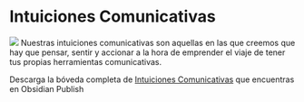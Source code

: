 # Intuiciones Comunicativas

![](intuiciones-comunicativas.png)
Nuestras intuiciones comunicativas son aquellas en las que creemos que hay que pensar, sentir y accionar a la hora de emprender el viaje de tener tus propias herramientas comunicativas.

Descarga la bóveda completa de [Intuiciones Comunicativas](https://publish.obsidian.md/intuiciones-comunicativas/Intuiciones/INTUICIONES+COMUNICATIVAS) que encuentras en Obsidian Publish